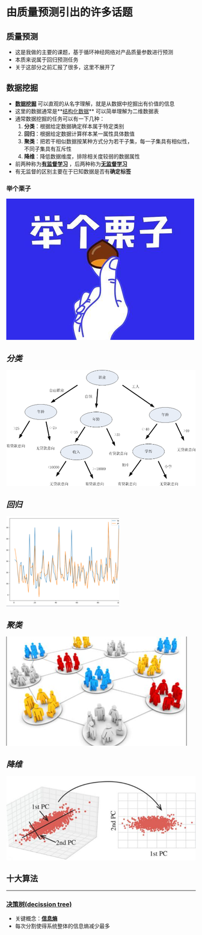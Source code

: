 # 由质量预测引出的许多话题  
## 质量预测  
- 这是我做的主要的课题，基于循环神经网络对产品质量参数进行预测  
- 本质来说属于回归预测任务  
- 关于这部分之前汇报了很多，这里不展开了  



## 数据挖掘
  
-  **[数据挖掘](https://baike.baidu.com/item/%E6%95%B0%E6%8D%AE%E6%8C%96%E6%8E%98/216477?fr=aladdin)** 可以直观的从名字理解，就是从数据中挖掘出有价值的信息
- 这里的数据通常是**[结构化数据](https://baike.baidu.com/item/%E7%BB%93%E6%9E%84%E5%8C%96%E6%95%B0%E6%8D%AE)** 可以简单理解为二维数据表  
- 通常数据挖掘的任务可以有一下几种：
	1. **分类**：根据给定数据确定样本属于特定类别
	2. **回归**：根据给定数据计算样本某一属性具体数值
	3. **聚类**：把若干相似数据按某种方式分为若干子集，每一子集具有相似性，不同子集具有互斥性
	4. **降维**：降低数据维度，排除相关度较弱的数据属性
- 前两种称为[**有监督学习**](https://baike.baidu.com/item/%E6%9C%89%E7%9B%91%E7%9D%A3%E5%AD%A6%E4%B9%A0/19185816?fr=aladdin) ，后两种称为[**无监督学习**](https://baike.baidu.com/item/%E6%97%A0%E7%9B%91%E7%9D%A3%E5%AD%A6%E4%B9%A0)
- 有无监督的区别主要在于已知数据是否有**确定标签**



### 举个栗子
![example](https://github.com/zhaoyuanfang/python-training/blob/master/pictures//index.jpg)

***分类***
---
![classify](https://github.com/zhaoyuanfang/python-training/blob/master/pictures//decessiontree.png)



***回归***
---
![regression](https://github.com/zhaoyuanfang/python-training/blob/master/pictures/regression.png)

***聚类***
---
![regression](https://github.com/zhaoyuanfang/python-training/blob/master/pictures/agg.jpg)

***降维***
---
![regression](https://github.com/zhaoyuanfang/python-training/blob/master/pictures/reduce.jpg)

## **十大算法**
---  
### [决策树(decission tree)](https://baike.baidu.com/item/%E5%86%B3%E7%AD%96%E6%A0%91/10377049?fr=aladdin)
- 关键概念：[**信息熵**](https://baike.baidu.com/item/%E4%BF%A1%E6%81%AF%E7%86%B5)
- 每次分割使得系统整体的信息熵减少最多